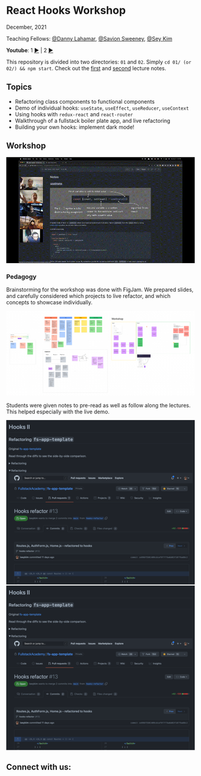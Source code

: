 # React Hooks Workshop

December, 2021

Teaching Fellows: [@Danny Lahamar](https://www.linkedin.com/in/daniellahamar/), [@Savion Sweeney](https://linkedin.com/in/savion-sweeney), [@Sey Kim](https://linkedin.com/in/sey-kim)

**Youtube**: 1 [▶️](https://www.youtube.com/watch?v=mkvhikFmA5c) | 2 [▶️](https://www.youtube.com/watch?v=PUPKNlwsMbM&t=0s)

This repository is divided into two directories: `01` and `02`. Simply `cd 01/ (or 02/) && npm start`. Check out the [first](./01-NOTES.md) and [second](./02-NOTES.md) lecture notes.

## Topics

- Refactoring class components to functional components
- Demo of individual hooks: `useState`, `useEffect`, `useReducer`, `useContext`
- Using hooks with `redux-react` and `react-router`
- Walkthrough of a fullstack boiler plate app, and live refactoring
- Building your own hooks: implement dark mode!

## Workshop 

![video](./imgs/hooks-2.gif)

### Pedagogy

Brainstorming for the workshop was done with FigJam. We prepared slides, and carefully considered which projects to live refactor, and which concepts to showcase individually.

![img](./imgs/ss%201.png)

Students were given notes to pre-read as well as follow along the lectures. This helped especially with the live demo.

![readme1](./imgs/readme_1.png)
![readme2](./imgs/readme_1.png)

## Connect with us:




